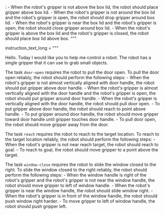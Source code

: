 :
    - When the robot's gripper is not above the box lid, the robot should place gripper above box lid.
    - When the robot's gripper is not around the box lid and the robot's gripper is open, the robot should drop gripper around box lid.
    - When the robot's gripper is near the box lid and the robot's gripper is open, the robot should close gripper around box lid.
    - When the robot's gripper is above the box lid and the robot's gripper is closed, the robot should place box lid above box.
"""

instruction_text_long = """


Hello. Today I would like you to help me control a robot. The robot has a single gripper that it can use to grab small objects.

The task `door-open` requires the robot to pull the door open.
To pull the door open reliably, the robot should perform the following steps:
    - When the robot's gripper is not almost vertically aligned with door handle, the robot should put gripper above door handle.
    - When the robot's gripper is almost vertically aligned with the door handle and the robot's gripper is open, the robot should put gripper around door handle.
    - When the robot's gripper is vertically aligned with the door handle, the robot should pull door open.
    - To put gripper above door handle, the robot should reach to point above handle.
    - To put gripper around door handle, the robot should move gripper toward door handle until gripper touches door handle.
    - To pull door open, the robot should move gripper away from the door.

The task `reach` requires the robot to reach to the target location.
To reach to the target location reliably, the robot should perform the following steps:
    - When the robot's gripper is not near reach target, the robot should reach to goal.
    - To reach to goal, the robot should move gripper to a point above the target.

The task `window-close` requires the robot to slide the window closed to the right.
To slide the window closed to the right reliably, the robot should perform the following steps:
    - When the window handle is right of the robot's gripper and the robot's gripper is not near the window handle, the robot should move gripper to left of window handle.
    - When the robot's gripper is near the window handle, the robot should slide window right.
    - When the robot's gripper is in front of the window handle, the robot should push window right harder.
    - To move gripper to left of window handle, the robot should push gripper left.
